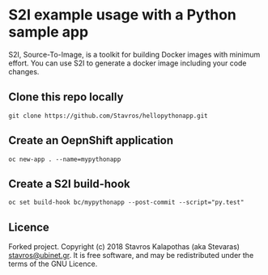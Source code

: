 S2I example usage with a Python sample app
==========================================

S2I, Source-To-Image, is a toolkit for building Docker images with minimum effort. You can use S2I to generate a docker image including your code changes.

## Clone this repo locally

```
git clone https://github.com/Stavros/hellopythonapp.git
```

## Create an OepnShift application

```
oc new-app . --name=mypythonapp
```

## Create a S2I build-hook

```
oc set build-hook bc/mypythonapp --post-commit --script="py.test"
```

## Licence

Forked project. Copyright (c) 2018 Stavros Kalapothas (aka Stevaras) <stavros@ubinet.gr>.
It is free software, and may be redistributed under the terms of the GNU Licence.